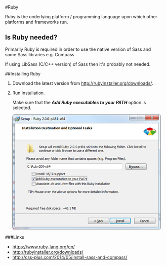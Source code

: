 #Ruby

Ruby is the underlying platform / programming language upon which other platforms and frameworks run.

## Is Ruby needed?
Primarily Ruby is required in order to use the native version of Sass and some Sass libraries e.g. Compass.

If using LibSass (C/C++ version) of Sass then it's probably not needed.

##Installing Ruby
1. Download the latest version from http://rubyinstaller.org/downloads/.
2. Run installation.

    Make sure that the ***Add Ruby executables to your PATH*** option is selected.

    ![Ruby install instructions](img/ruby-install-windows.jpg "abcd")


###Links
- https://www.ruby-lang.org/en/
- http://rubyinstaller.org/downloads/
- http://css-plus.com/2014/05/install-sass-and-compass/
